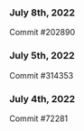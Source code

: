 ### July 8th, 2022

Commit #202890

### July 5th, 2022

Commit #314353


### July 4th, 2022

Commit #72281
